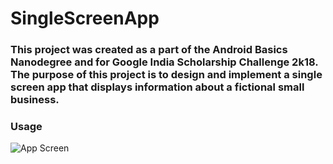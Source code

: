 # SingleScreenApp
### This project was created as a part of the Android Basics Nanodegree and for Google India Scholarship Challenge 2k18. The purpose of this project is to design and implement a single screen app that displays information about a fictional small business.

### Usage
![App Screen](https://github.com/RB-93/SingleScreenApp/App-demo/Single_Screen[1].jpg?raw=true)
